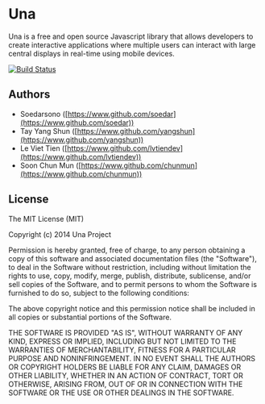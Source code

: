 Una
==

Una is a free and open source Javascript library that allows developers to create interactive applications where multiple users can interact with large central displays in real-time using mobile devices.

[![Build Status](https://travis-ci.org/una-org/una.png)](https://travis-ci.org/una-org/una)

Authors
-- 

- Soedarsono ([https://www.github.com/soedar](https://www.github.com/soedar))  
- Tay Yang Shun ([https://www.github.com/yangshun](https://www.github.com/yangshun))
- Le Viet Tien ([https://www.github.com/lvtiendev](https://www.github.com/lvtiendev))
- Soon Chun Mun ([https://www.github.com/chunmun](https://www.github.com/chunmun))

License
--
The MIT License (MIT)

Copyright (c) 2014 Una Project

Permission is hereby granted, free of charge, to any person obtaining a copy of this software and associated documentation files (the "Software"), to deal in the Software without restriction, including without limitation the rights to use, copy, modify, merge, publish, distribute, sublicense, and/or sell copies of the Software, and to permit persons to whom the Software is furnished to do so, subject to the following conditions:

The above copyright notice and this permission notice shall be included in all copies or substantial portions of the Software.

THE SOFTWARE IS PROVIDED "AS IS", WITHOUT WARRANTY OF ANY KIND, EXPRESS OR IMPLIED, INCLUDING BUT NOT LIMITED TO THE WARRANTIES OF MERCHANTABILITY, FITNESS FOR A PARTICULAR PURPOSE AND NONINFRINGEMENT. IN NO EVENT SHALL THE AUTHORS OR COPYRIGHT HOLDERS BE LIABLE FOR ANY CLAIM, DAMAGES OR OTHER LIABILITY, WHETHER IN AN ACTION OF CONTRACT, TORT OR OTHERWISE, ARISING FROM, OUT OF OR IN CONNECTION WITH THE SOFTWARE OR THE USE OR OTHER DEALINGS IN THE SOFTWARE.
